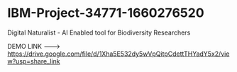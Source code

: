# IBM-Project-34771-1660276520
Digital Naturalist - AI Enabled tool for Biodiversity Researchers



DEMO LINK ---> https://drive.google.com/file/d/1Xha5E532dy5wVpQitpCdettTHYadY5x2/view?usp=share_link
